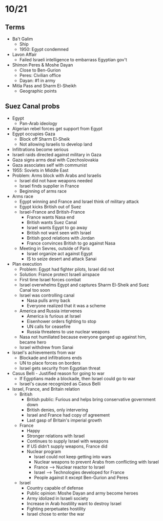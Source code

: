 # 10/21
## Terms
- Ba't Galim
	- Ship
	- 1950: Egypt condemned
- Lavon Affair
	- Failed Israeli intelligence to embarrass Egyptian gov't
- Shimon Peres & Moshe Dayan
	- Close to Ben-Gurion
	- Peres: Civilian office
	- Dayan: #1 in army
- Mitla Pass and Sharm El-Sheikh
	- Geographic points

## Suez Canal probs
- Egypt
	- Pan-Arab ideology
- Algerian rebel forces get support from Egypt
- Egypt occupies Gaza
	- Block off Sharm El-Sheik
	- Not allowing Israelis to develop land
- Infiltrations become serious
- Israeli raids directed against military in Gaza
- Gaza signs arms deal with Czechoslovakia
- Gaza associates self with communist
- 1955: Soviets in Middle East
- Problem: Arms block with Arabs and Israelis
	- Israel did not have weapons needed
	- Israel finds supplier in France
	- Beginning of arms race
- Arms race
	- Egypt winning and France and Israel think of military attack
	- Egypt kicks British out of Suez
	- Israel-France and British-France
		- France wants Nasa end
		- British wants Suez Canal
		- Israel wants Egypt to go away
		- British not want seen with Israel
		- British good relations with Jordan
		- France convinces British to go against Nasa
	- Meeting in Sevres, outside of Paris
		- Israel organize act against Egypt
		- IS to seize desert and attack Sanai
- Plan execution
	- Problem: Egypt had fighter pilots, Israel did not
	- Solution: France protect Israeli airspace
	- First time Israel forces combat
	- Israel overwhelms Egypt and captures Sharm El-Sheik and Suez Canal too soon
	-	Israel was controlling canal
		- Nasa pulls army back
		- Everyone realized that it was a scheme
	- America and Russia intervenes
		- America is furious at Israel
		- Eisenhower orders fighting to stop
		- UN calls for ceasefire
		- Russia threatens to use nuclear weapons
	- Nasa not humiliated because everyone ganged up against him, became hero
	- Israel withdrew from Sanai
- Israel's achievements from war
	- Blockade and infiltrations ends
	- UN to place forces on borders
	- Israel gets security from Egyptian threat
- Casus Belli - Justified reason for going to war
	- If Egyptians made a blockade, then Israel could go to war
	- Israel's cause recognized as Casus Belli
- Israel, France, and Britain relation
	- British
		- British public: Furious and helps bring conservative government down
		- British denies, only intervering
		- Israel and France had copy of agreement
		- Last gasp of Britain's imperial growth
	- France
		- Happy
		- Stronger relations with Israel
		- Continues to supply Israel with weapons
		- If US didn't supply weapons, France did
		- Nuclear program
			- Israel could not keep getting into wars
			- Nuclear weapons to prevent Arabs from conflicting with Israel
			- France --> Nuclear reactor to Israel
			- Israel --> Technologies developed for France
			- People against it except Ben-Gurion and Peres
	- Israel
		- Country capable of defense
		- Public opinion: Moshe Dayan and army become heroes
		- Army idolized in Israeli society
		- Increase in Arab hostility want to destroy Israel
		- Fighting perpetuates hostility
		- Israel chose to enter the war	
